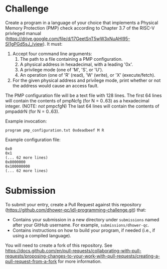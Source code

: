 # Challenge

Create a program in a language of your choice that implements a Physical Memory Protection (PMP) check according to Chapter 3.7 of the RISC-V privleged manual (https://drive.google.com/file/d/17GeetSnT5wW3xNuAHI95-SI1gPGd5sJ_/view).
It must:

1. Accept four command line arguments:
    1. The path to a file containing a PMP configuration.
    2. A physical address in hexadecimal, with a leading '0x'.
    3. A privilege mode (one of 'M', 'S', or 'U').
    4. An operation (one of 'R' (read), 'W' (write), or 'X' (execute/fetch).
2. For the given physical address and privilege mode, print whether or not the address would cause an access fault.

The PMP configuration file will be a text file with 128 lines. The first 64 lines will contain the contents of pmpNcfg (for N = 0..63) as a hexadecimal integer. (NOTE: *not* pmpcfgN)
The last 64 lines will contain the contents of pmpaddrN (for N = 0..63).

Example invocation:

```
program pmp_configuration.txt 0xdeadbeef M R
```

Example configuration file:

```
0x0
0x1
(... 62 more lines)
0x8000000
0x100000000
(... 62 more lines)
```

# Submission

To submit your entry, create a Pull Request against this repository (https://github.com/dhower-qc/idl-programming-challenge.git) that:

- Contains your submission in a new directory under `submissions` named after your GitHub username. For example, `submissions/dhower-qc`.
- Contains instructions on how to build your program, if needed (i.e., if using a compiled language).

You will need to create a fork of this repository. See https://docs.github.com/en/pull-requests/collaborating-with-pull-requests/proposing-changes-to-your-work-with-pull-requests/creating-a-pull-request-from-a-fork for more information.
